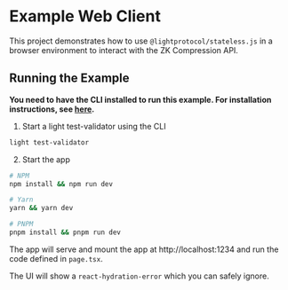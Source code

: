 # Example Web Client

This project demonstrates how to use `@lightprotocol/stateless.js` in a browser environment to interact with the ZK Compression API.

## Running the Example

**You need to have the CLI installed to run this example. For installation instructions, see [here](https://github.com/Lightprotocol/light-protocol/tree/main/cli#readme).**

1. Start a light test-validator using the CLI

```bash
light test-validator
```

2. Start the app

```bash
# NPM
npm install && npm run dev

# Yarn
yarn && yarn dev

# PNPM
pnpm install && pnpm run dev
```

The app will serve and mount the app at http://localhost:1234 and run the code defined in `page.tsx`.

The UI will show a `react-hydration-error` which you can safely ignore.
